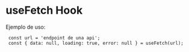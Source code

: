 # useFetch Hook

Ejemplo de uso:

```
 const url = 'endpoint de una api';
 const { data: null, loading: true, error: null } = useFetch(url);

```

